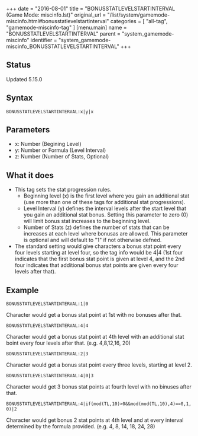 +++
date = "2016-08-01"
title = "BONUSSTATLEVELSTARTINTERVAL (Game Mode: miscinfo.lst)"
original_url = "/list/system/gamemode-miscinfo.html#bonusstatlevelstartinterval"
categories = [ "all-tag", "gamemode-miscinfo-tag" ]
[menu.main]
    name = "BONUSSTATLEVELSTARTINTERVAL"
    parent = "system_gamemode-miscinfo"
    identifier = "system_gamemode-miscinfo_BONUSSTATLEVELSTARTINTERVAL"
+++

## Status

Updated 5.15.0

## Syntax

`BONUSSTATLEVELSTARTINTERVAL:x|y|x`

## Parameters

-   x: Number (Begining Level)
-   y: Number or Formula (Level Interval)
-   z: Number (Number of Stats, Optional)



What it does
------------

-   This tag sets the stat progression rules.
    -   Beginning level (x) is the first level where you gain an
        additional stat (use more than one of these tags for additional
        stat progressions).
    -   Level Interval (y) defines the interval levels after the start
        level that you gain an additional stat bonus. Setting this
        parameter to zero (0) will limit bonus stat increases to the
        beginning level.
    -   Number of Stats (z) defines the number of stats that can be
        increases at each level where bonusas are allowed. This
        parameter is optional and will default to "1" if not
        otherwise defned.
-   The standard setting would give characters a bonus stat point every
    four levels starting at level four, so the tag info would be 4|4
    (1st four indicates that the first bonus stat point is given at
    level 4, and the 2nd four indicates that additional bonus stat
    points are given every four levels after that).

Example
-------

`BONUSSTATLEVELSTARTINTERVAL:1|0`

Character would get a bonus stat point at 1st with no bonuses after
that.

`BONUSSTATLEVELSTARTINTERVAL:4|4`

Character would get a bonus stat point at 4th level with an additional
stat boint every four levels after that. (e.g. 4,8,12,16, 20)

`BONUSSTATLEVELSTARTINTERVAL:2|3`

Character would get a bonus stat point every three levels, starting at
level 2.

`BONUSSTATLEVELSTARTINTERVAL:4|0|3`

Character would get 3 bonus stat points at fourth level with no binuses
after that.

`BONUSSTATLEVELSTARTINTERVAL:4|if(mod(TL,10)>0&&mod(mod(TL,10),4)==0,1,0)|2`

Character would get bonus 2 stat points at 4th level and at every
interval determined by the formula provided. (e.g. 4, 8, 14, 18, 24, 28)

